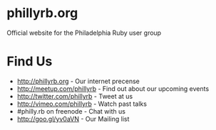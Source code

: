 phillyrb.org
============

Official website for the Philadelphia Ruby user group

# Find Us
* <http://phillyrb.org> - Our internet precense
* <http://meetup.com/phillyrb> - Find out about our upcoming events
* <http://twitter.com/phillyrb> - Tweet at us
* <http://vimeo.com/phillyrb> - Watch past talks
* \#philly.rb on freenode  - Chat with us
* <http://goo.gl/yv0aVN> - Our Mailing list
